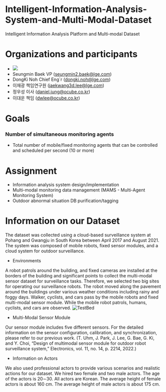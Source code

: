 # Intelligent-Information-Analysis-System-and-Multi-Modal-Dataset
Intelligent Information Analysis Platform and Multi-modal Dataset

# Organizations and participants
* ![](https://www.lge.co.kr/lgekor/asset/company/images/about/ci_img03.jpg)
* Seungmin Baek VP (seungmin2.baek@lge.com)
* DongKi Noh Chief Eng`r (dongki.noh@lge.com)
* 이재광 책임연구원 (jaekwang3d.lee@lge.com)
* 정우성 이사 (daniel.jung@ocube.co.kr)
* 이대운 책임 (dwlee@ocube.co.kr)

# Goals
### Number of simultaneous monitoring agents
* Total number of mobile/fixed monitoring agents that can be controlled and scheduled per second (10 or more)

# Assignment
* Information analysis system design/implementation
* Multi-modal monitoring data management (MAMS - Multi-Agent Monitoring System)
* Outdoor abnormal situation DB purification/tagging

# Information on our Dataset 
The dataset was collected using a cloud-based surveillance
system at Pohang and Gwangju in South Korea between
April 2017 and August 2021. The system was composed of
mobile robots, fixed sensor modules, and a cloud system for
outdoor surveillance.
* Environments

A robot patrols around the building, and fixed cameras
are installed at the borders of the building and significant
points to collect the multi-modal sensor dataset for
surveillance tasks. Therefore, we selected two big sites for
operating our surveillance robots. The
robot moved along the pavement around the buildings under
various weather conditions including rainy and foggy days.
Walker, cyclists, and cars pass by the mobile robots and fixed
multi-modal sensor module. While the mobile robot patrols,
humans, cyclists, and cars are observed.
![TestBed](https://github.com/lge-robot-navi/Intelligent-Information-Analysis-System-and-Multi-Modal-Dataset/issues/38#issue-1446927446)

* Multi-Modal Sensor Module

Our sensor module includes five different sensors. For the detailed information on the sensor
configuration, calibration, and synchronization, please refer
to our previous work. (T. Uhm, J. Park, J. Lee, G. Bae, G. Ki, and Y. Choi, “Design of
multimodal sensor module for outdoor robot surveillance system,”
Electronics, vol. 11, no. 14, p. 2214, 2022.)

* Information on Actors 

We also used professional actors to provide various
scenarios and realistic actions for our dataset. We hired two female and two male actors. The age of the actors is 20∼30. All
actors are Korean. The average height of female actors is about 160 cm. The
average height of male actors is about 175 cm.


